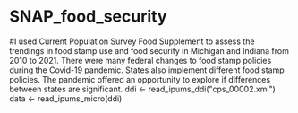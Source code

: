 # SNAP_food_security
#I used Current Population Survey Food Supplement to assess the trendings in food stamp use and food security in Michigan and Indiana from 2010 to 2021. There were many federal changes to food stamp policies during the Covid-19 pandemic. States also implement different food stamp policies. The pandemic offered an opportunity to explore if differences between states are significant.
ddi <- read_ipums_ddi("cps_00002.xml")
data <- read_ipums_micro(ddi)



